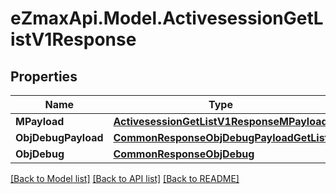 
# eZmaxApi.Model.ActivesessionGetListV1Response

## Properties

Name | Type | Description | Notes
------------ | ------------- | ------------- | -------------
**MPayload** | [**ActivesessionGetListV1ResponseMPayload**](ActivesessionGetListV1ResponseMPayload.md) |  | 
**ObjDebugPayload** | [**CommonResponseObjDebugPayloadGetList**](CommonResponseObjDebugPayloadGetList.md) |  | [optional] 
**ObjDebug** | [**CommonResponseObjDebug**](CommonResponseObjDebug.md) |  | [optional] 

[[Back to Model list]](../README.md#documentation-for-models)
[[Back to API list]](../README.md#documentation-for-api-endpoints)
[[Back to README]](../README.md)

